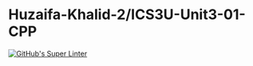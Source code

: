 # Huzaifa-Khalid-2/ICS3U-Unit3-01-CPP

[![GitHub's Super Linter](https://github.com/Huzaifa-Khalid-2/ICS3U-Unit3-01-CPP/workflows/GitHub's%20Super%20Linter/badge.svg)](https://github.com/Huzaifa-Khalid-2/ICS3U-Unit3-01-CPP/actions)
